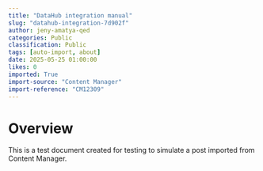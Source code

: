 ```yaml
---
title: "DataHub integration manual"
slug: "datahub-integration-7d902f"
author: jeny-amatya-qed
categories: Public
classification: Public
tags: [auto-import, about]
date: 2025-05-25 01:00:00 
likes: 0
imported: True 
import-source: "Content Manager"
import-reference: "CM12309"
---
```


# Overview
 This is a test document created for testing to simulate a post imported from Content Manager.
